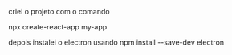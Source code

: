 criei o projeto com o comando 

npx create-react-app my-app

depois instalei o electron usando npm install --save-dev electron